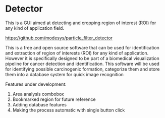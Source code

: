 # Detector
This is a GUI aimed at detecting and cropping region of interest (ROI) for any kind of application field.


https://github.com/modesys/particle_filter_detector



This is a free and open source software that can be used for identification and extraction of region of interests (ROI) for any kind of application. However it is specifically designed to be part of a biomedical visualization pipeline for cancer detection and identification. This software will be used for identifying possible carcinogenic formation, categorize them and store them into a database system for quick image recognition

Features under development:
1. Area analysis combobox
2. Bookmarked region for future reference
3. Adding database features
4. Making the process automatic with single button click
